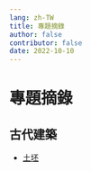 ```yaml
---
lang: zh-TW
title: 專題摘錄
author: false
contributor: false
date: 2022-10-10
---
```

# 專題摘錄
## 古代建築
- [土坯](ancient-building-adobe.md)
